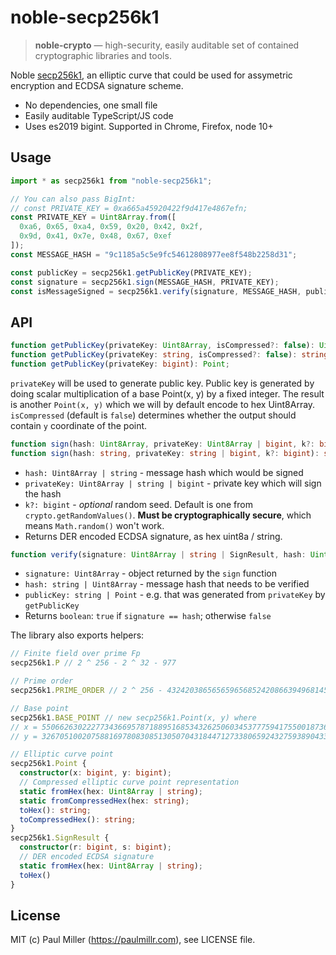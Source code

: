 # noble-secp256k1
> **noble-crypto** — high-security, easily auditable set of contained cryptographic libraries and tools.

Noble [secp256k1](https://en.bitcoin.it/wiki/Secp256k1), an elliptic curve that could be used for assymetric encryption and ECDSA signature scheme.

- No dependencies, one small file
- Easily auditable TypeScript/JS code
- Uses es2019 bigint. Supported in Chrome, Firefox, node 10+

## Usage

```js
import * as secp256k1 from "noble-secp256k1";

// You can also pass BigInt:
// const PRIVATE_KEY = 0xa665a45920422f9d417e4867efn;
const PRIVATE_KEY = Uint8Array.from([
  0xa6, 0x65, 0xa4, 0x59, 0x20, 0x42, 0x2f,
  0x9d, 0x41, 0x7e, 0x48, 0x67, 0xef
]);
const MESSAGE_HASH = "9c1185a5c5e9fc54612808977ee8f548b2258d31";

const publicKey = secp256k1.getPublicKey(PRIVATE_KEY);
const signature = secp256k1.sign(MESSAGE_HASH, PRIVATE_KEY);
const isMessageSigned = secp256k1.verify(signature, MESSAGE_HASH, publicKey);
```

## API

```typescript
function getPublicKey(privateKey: Uint8Array, isCompressed?: false): Uint8Array;
function getPublicKey(privateKey: string, isCompressed?: false): string;
function getPublicKey(privateKey: bigint): Point;
```
`privateKey` will be used to generate public key.
  Public key is generated by doing scalar multiplication of a base Point(x, y) by a fixed
  integer. The result is another `Point(x, y)` which we will by default encode to hex Uint8Array.
`isCompressed` (default is `false`) determines whether the output should contain `y` coordinate of the point.

```typescript
function sign(hash: Uint8Array, privateKey: Uint8Array | bigint, k?: bigint): Uint8Array;
function sign(hash: string, privateKey: string | bigint, k?: bigint): string;
```
- `hash: Uint8Array | string` - message hash which would be signed
- `privateKey: Uint8Array | string | bigint` - private key which will sign the hash
- `k?: bigint` - *optional* random seed. Default is one from `crypto.getRandomValues()`. **Must be cryptographically secure**, which means `Math.random()` won't work.
- Returns DER encoded ECDSA signature, as hex uint8a / string.

```typescript
function verify(signature: Uint8Array | string | SignResult, hash: Uint8Array | string): boolean
```
- `signature: Uint8Array` - object returned by the `sign` function
- `hash: string | Uint8Array` - message hash that needs to be verified
- `publicKey: string | Point` - e.g. that was generated from `privateKey` by `getPublicKey`
- Returns `boolean`: `true` if `signature == hash`; otherwise `false`

The library also exports helpers:

```typescript
// Finite field over prime Fp
secp256k1.P // 2 ^ 256 - 2 ^ 32 - 977

// Prime order
secp256k1.PRIME_ORDER // 2 ^ 256 - 432420386565659656852420866394968145599

// Base point
secp256k1.BASE_POINT // new secp256k1.Point(x, y) where
// x = 55066263022277343669578718895168534326250603453777594175500187360389116729240n
// y = 32670510020758816978083085130507043184471273380659243275938904335757337482424n;

// Elliptic curve point
secp256k1.Point {
  constructor(x: bigint, y: bigint);
  // Compressed elliptic curve point representation
  static fromHex(hex: Uint8Array | string);
  static fromCompressedHex(hex: string);
  toHex(): string;
  toCompressedHex(): string;
}
secp256k1.SignResult {
  constructor(r: bigint, s: bigint);
  // DER encoded ECDSA signature
  static fromHex(hex: Uint8Array | string);
  toHex()
}
```

## License

MIT (c) Paul Miller (https://paulmillr.com), see LICENSE file.
